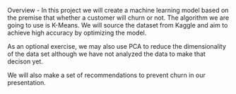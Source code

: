 Overview -
In this project we will create a machine learning model based on the premise that whether a customer will churn or not.  The algorithm we are going to use is K-Means. We will source the dataset from Kaggle and aim to achieve high accuracy by optimizing the model. 

As an optional exercise, we may also use PCA to reduce the dimensionality of the data set although we have not analyzed the data to make that decison yet. 

We will also make a set of recommendations to prevent churn in our presentation.